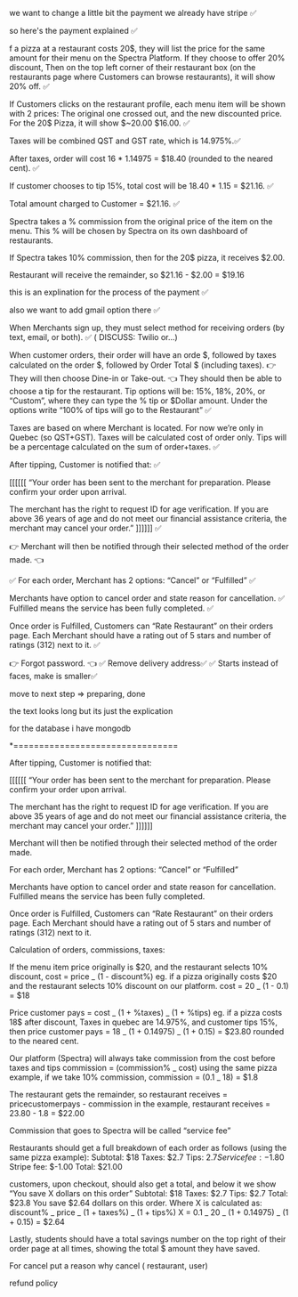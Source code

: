 we want to change a little bit the payment we already have stripe ✅

so here's the payment explained ✅

f a pizza at a restaurant costs 20$, they will list the price for the same amount for their menu on the Spectra Platform. If they choose to offer 20% discount, Then on the top left corner of their restaurant box (on the restaurants page where Customers can browse restaurants), it will show 20% off. ✅

If Customers clicks on the restaurant profile, each menu item will be shown with 2 prices: The original one crossed out, and the new discounted price. For the 20$ Pizza, it will show $~20.00 $16.00. ✅

Taxes will be combined QST and GST rate, which is 14.975%.✅

After taxes, order will cost 16 \* 1.14975 = $18.40 (rounded to the neared cent). ✅

If customer chooses to tip 15%, total cost will be
18.40 \* 1.15 = $21.16. ✅

Total amount charged to Customer = $21.16. ✅

Spectra takes a % commission from the original price of the item on the menu. This % will be chosen by Spectra on its own dashboard of restaurants.

If Spectra takes 10% commission, then for the 20$ pizza, it receives $2.00.

Restaurant will receive the remainder, so $21.16 - $2.00 = $19.16

this is an explination for the process of the payment ✅

also we want to add gmail option there ✅

When Merchants sign up, they must select method for receiving orders (by text, email, or both). ✅ ( DISCUSS: Twilio or...)

When customer orders, their order will have an orde $, followed by taxes calculated on the order $, followed by Order Total $ (including taxes). 👉 They will then choose Dine-in or Take-out. 👈 They should then be able to choose a tip for the restaurant. Tip options will be: 15%, 18%, 20%, or “Custom”, where they can type the % tip or $Dollar amount. Under the options write “100% of tips will go to the Restaurant” ✅

Taxes are based on where Merchant is located. For now we’re only in Quebec (so QST+GST). Taxes will be calculated cost of order only. Tips will be a percentage calculated on the sum of order+taxes. ✅

After tipping, Customer is notified that: ✅

[[[[[[ “Your order has been sent to the merchant for preparation. Please confirm your order upon arrival.

The merchant has the right to request ID for age verification. If you are above 36 years of age and do not meet our financial assistance criteria, the merchant may cancel your order.” ]]]]]] ✅

👉 Merchant will then be notified through their selected method of the order made. 👈

✅ For each order, Merchant has 2 options: “Cancel” or “Fulfilled” ✅

Merchants have option to cancel order and state reason for cancellation. ✅
Fulfilled means the service has been fully completed. ✅

Once order is Fulfilled, Customers can “Rate Restaurant” on their orders page. Each Merchant should have a rating out of 5 stars and number of ratings (312) next to it. ✅

👉 Forgot password. 👈
✅ Remove delivery address✅
✅ Starts instead of faces, make is smaller✅

move to next step => preparing, done

the text looks long but its just the explication

for the database i have mongodb

\*================================

After tipping, Customer is notified that:

[[[[[[ “Your order has been sent to the merchant for preparation. Please confirm your order upon arrival.

The merchant has the right to request ID for age verification. If you are above 35 years of age and do not meet our financial assistance criteria, the merchant may cancel your order.” ]]]]]]

Merchant will then be notified through their selected method of the order made.

For each order, Merchant has 2 options: “Cancel” or “Fulfilled”

Merchants have option to cancel order and state reason for cancellation.
Fulfilled means the service has been fully completed.

Once order is Fulfilled, Customers can “Rate Restaurant” on their orders page. Each Merchant should have a rating out of 5 stars and number of ratings (312) next to it.

Calculation of orders, commissions, taxes:

If the menu item price originally is $20, and the restaurant selects 10% discount,
cost = price _ (1 - discount%)
eg. if a pizza originally costs $20 and the restaurant selects 10% discount on our platform.
cost = 20 _ (1 - 0.1) = $18

Price customer pays = cost _ (1 + %taxes) _ (1 + %tips)
eg. if a pizza costs 18$ after discount, Taxes in quebec are 14.975%, and customer tips 15%, then
price customer pays = 18 _ (1 + 0.14975) _ (1 + 0.15) = $23.80 rounded to the neared cent.

Our platform (Spectra) will always take commission from the cost before taxes and tips
commission = (commission% _ cost)
using the same pizza example, if we take 10% commission,
commission = (0.1 _ 18) = $1.8

The restaurant gets the remainder, so
restaurant receives = pricecustomerpays - commission
in the example, restaurant receives = 23.80 - 1.8 = $22.00

Commission that goes to Spectra will be called “service fee”

Restaurants should get a full breakdown of each order as follows (using the same pizza example):
Subtotal: $18
Taxes: $2.7
Tips: $2.7
Service fee: -$1.80
Stripe fee: $-1.00
Total: $21.00

customers, upon checkout, should also get a total, and below it we show “You save X dollars on this order”
Subtotal: $18
Taxes: $2.7
Tips: $2.7
Total: $23.8
You save $2.64 dollars on this order.
Where X is calculated as:
discount% _ price _ (1 + taxes%) _ (1 + tips%)
X = 0.1 _ 20 _ (1 + 0.14975) _ (1 + 0.15) = $2.64

Lastly, students should have a total savings number on the top right of their order page at all times, showing the total $ amount they have saved.

For cancel put a reason why cancel ( restaurant, user)

refund policy


